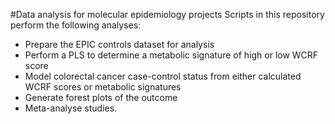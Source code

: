 #Data analysis for molecular epidemiology projects
Scripts in this repository perform the following analyses:

* Prepare the EPIC controls dataset for analysis
* Perform a PLS to determine a metabolic signature of high or low WCRF score
* Model colorectal cancer case-control status from either calculated WCRF scores or metabolic signatures 
* Generate forest plots of the outcome
* Meta-analyse studies.

